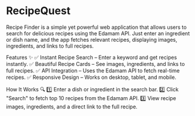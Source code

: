 # RecipeQuest
Recipe Finder is a simple yet powerful web application that allows users to search for delicious recipes using the Edamam API. Just enter an ingredient or dish name, and the app fetches relevant recipes, displaying images, ingredients, and links to full recipes.

Features ✨
✅ Instant Recipe Search – Enter a keyword and get recipes instantly.
✅ Beautiful Recipe Cards – See images, ingredients, and links to full recipes.
✅ API Integration – Uses the Edamam API to fetch real-time recipes.
✅ Responsive Design – Works on desktop, tablet, and mobile.

How It Works 🔍
1️⃣ Enter a dish or ingredient in the search bar.
2️⃣ Click "Search" to fetch top 10 recipes from the Edamam API.
3️⃣ View recipe images, ingredients, and a direct link to the full recipe.

